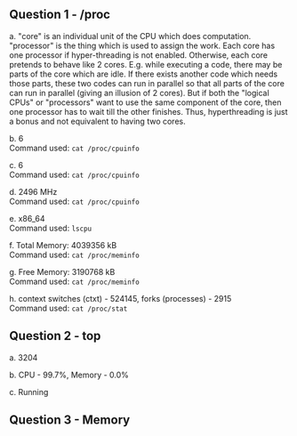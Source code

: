 ## Question 1 - /proc

a. "core" is an individual unit of the CPU which does computation. "processor" is the thing which is used to assign the work. Each core has one processor if hyper-threading is not enabled. Otherwise, each core pretends to behave like 2 cores. E.g. while executing a code, there may be parts of the core which are idle. If there exists another code which needs those parts, these two codes can run in parallel so that all parts of the core can run in parallel (giving an illusion of 2 cores). But if both the "logical CPUs" or "processors" want to use the same component of the core, then one processor has to wait till the other finishes. Thus, hyperthreading is just a bonus and not equivalent to having two cores.

b. 6 <br>
Command used: `cat /proc/cpuinfo`

c. 6 <br>
Command used: `cat /proc/cpuinfo`

d. 2496 MHz <br>
Command used: `cat /proc/cpuinfo`

e. x86\_64 <br>
Command used: `lscpu`

f. Total Memory: 4039356 kB <br>
Command used: `cat /proc/meminfo`

g. Free Memory: 3190768 kB <br>
Command used: `cat /proc/meminfo`

h. context switches (ctxt) - 524145, forks (processes) - 2915 <br>
Command used: `cat /proc/stat`

## Question 2 - top

a. 3204

b. CPU - 99.7%, Memory - 0.0%

c. Running

## Question 3 - Memory

